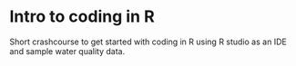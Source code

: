 # Intro to coding in R
 Short crashcourse to get started with coding in R using R studio as an IDE and sample water quality data.
